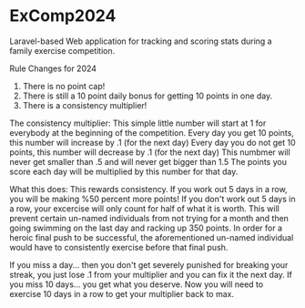 # ExComp2024
Laravel-based Web application for tracking and scoring stats during a family exercise competition.

Rule Changes for 2024
1. There is no point cap!
2. There is still a 10 point daily bonus for getting 10 points in one day.
3. There is a consistency multiplier!

The consistency multiplier:
This simple little number will start at 1 for everybody at the beginning of the competition.
Every day you get 10 points, this number will increase by .1 (for the next day)
Every day you do not get 10 points, this number will decrease by .1 (for the next day)
This numbmer will never get smaller than .5 and will never get bigger than 1.5
The points you score each day will be multiplied by this number for that day.

What this does:
This rewards consistency. If you work out 5 days in a row, you will be making %50 percent more points!
If you don't work out 5 days in a row, your excercise will only count for half of what it is worth.
This will prevent certain un-named individuals from not trying for a month and then going swimming
on the last day and racking up 350 points. 
In order for a heroic final push to be successful, the aforementioned un-named individual would have
to consistently exercise before that final push.

If you miss a day... then you don't get severely punished for breaking your streak, you just lose .1
from your multiplier and you can fix it the next day.
If you miss 10 days... you get what you deserve. Now you will need to exercise 10 days in a row to 
get your multiplier back to max.

